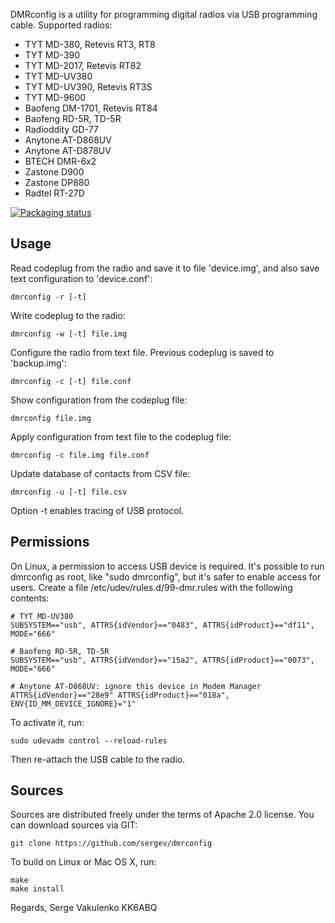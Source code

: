 DMRconfig is a utility for programming digital radios via USB programming cable.
Supported radios:

 * TYT MD-380, Retevis RT3, RT8
 * TYT MD-390
 * TYT MD-2017, Retevis RT82
 * TYT MD-UV380
 * TYT MD-UV390, Retevis RT3S
 * TYT MD-9600
 * Baofeng DM-1701, Retevis RT84
 * Baofeng RD-5R, TD-5R
 * Radioddity GD-77
 * Anytone AT-D868UV
 * Anytone AT-D878UV
 * BTECH DMR-6x2
 * Zastone D900
 * Zastone DP880
 * Radtel RT-27D

[![Packaging status](https://repology.org/badge/vertical-allrepos/dmrconfig.svg)](https://repology.org/metapackage/dmrconfig/versions)

## Usage

Read codeplug from the radio and save it to file 'device.img',
and also save text configuration to 'device.conf':

    dmrconfig -r [-t]

Write codeplug to the radio:

    dmrconfig -w [-t] file.img

Configure the radio from text file.
Previous codeplug is saved to 'backup.img':

    dmrconfig -c [-t] file.conf

Show configuration from the codeplug file:

    dmrconfig file.img

Apply configuration from text file to the codeplug file:

    dmrconfig -c file.img file.conf

Update database of contacts from CSV file:

    dmrconfig -u [-t] file.csv

Option -t enables tracing of USB protocol.

## Permissions

On Linux, a permission to access USB device is required.
It's possible to run dmrconfig as root, like "sudo dmrconfig",
but it's safer to enable access for users.
Create a file /etc/udev/rules.d/99-dmr.rules with the following contents:

    # TYT MD-UV380
    SUBSYSTEM=="usb", ATTRS{idVendor}=="0483", ATTRS{idProduct}=="df11", MODE="666"

    # Baofeng RD-5R, TD-5R
    SUBSYSTEM=="usb", ATTRS{idVendor}=="15a2", ATTRS{idProduct}=="0073", MODE="666"

    # Anytone AT-D868UV: ignore this device in Modem Manager
    ATTRS{idVendor}=="28e9" ATTRS{idProduct}=="018a", ENV{ID_MM_DEVICE_IGNORE}="1"

To activate it, run:

    sudo udevadm control --reload-rules

Then re-attach the USB cable to the radio.

## Sources

Sources are distributed freely under the terms of Apache 2.0 license.
You can download sources via GIT:

    git clone https://github.com/sergev/dmrconfig


To build on Linux or Mac OS X, run:

    make
    make install


Regards,
Serge Vakulenko
KK6ABQ
